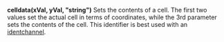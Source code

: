**celldata(xVal, yVal, "string")** Sets the contents of a cell. The first two values set the actual cell in terms of coordinates, while the 3rd parameter sets the contents of the cell. This identifier is best used with an [identchannel](./identchannels.md). 